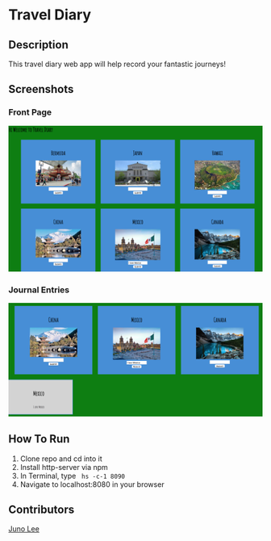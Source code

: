 # Travel Diary

## Description
This travel diary web app will help record your fantastic journeys!

## Screenshots
### Front Page
![Home Page](https://github.com/Junochop/travel-diary/blob/master/screenshots/Screen%20Shot%202018-04-18%20at%203.42.59%20AM.png)

### Journal Entries
![Journal Entry](https://github.com/Junochop/travel-diary/blob/master/screenshots/Screen%20Shot%202018-04-18%20at%203.46.52%20AM.png)


## How To Run
1. Clone repo and cd into it
1. Install http-server via npm
1. In Terminal, type ``` hs -c-1 8090```
1. Navigate to localhost:8080 in your browser

## Contributors
[Juno Lee](https://github.com/Junochop)